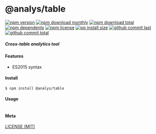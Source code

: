 # @analys/table

[![npm version][badge-npm-version]][url-npm]
[![npm download monthly][badge-npm-download-monthly]][url-npm]
[![npm download total][badge-npm-download-total]][url-npm]
[![npm dependents][badge-npm-dependents]][url-github]
[![npm license][badge-npm-license]][url-npm]
[![pp install size][badge-pp-install-size]][url-pp]
[![github commit last][badge-github-last-commit]][url-github]
[![github commit total][badge-github-commit-count]][url-github]

[//]: <> (Shields)
[badge-npm-version]: https://flat.badgen.net/npm/cell/@analys/table
[badge-npm-download-monthly]: https://flat.badgen.net/npm/dm/@analys/table
[badge-npm-download-total]:https://flat.badgen.net/npm/dt/@analys/table
[badge-npm-dependents]: https://flat.badgen.net/npm/dependents/@analys/table
[badge-npm-license]: https://flat.badgen.net/npm/license/@analys/table
[badge-pp-install-size]: https://flat.badgen.net/packagephobia/install/@analys/table
[badge-github-last-commit]: https://flat.badgen.net/github/last-commit/hoyeungw/analys
[badge-github-commit-count]: https://flat.badgen.net/github/commits/hoyeungw/analys

[//]: <> (Link)
[url-npm]: https://npmjs.org/package/@analys/table
[url-pp]: https://packagephobia.now.sh/result?p=@analys/table
[url-github]: https://github.com/hoyeungw/analys

##### Cross-table analytics tool

#### Features

- ES2015 syntax

#### Install
```console
$ npm install @analys/table
```

#### Usage
```js
```

#### Meta
[LICENSE (MIT)](/LICENSE)
